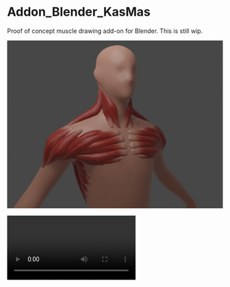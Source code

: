 # Addon_Blender_KasMas

Proof of concept muscle drawing add-on for Blender. This is still wip.

![](cover.jpg)	

![demo](https://github.com/kursad-k/blender-kasmas/blob/master/demo.mp4)
